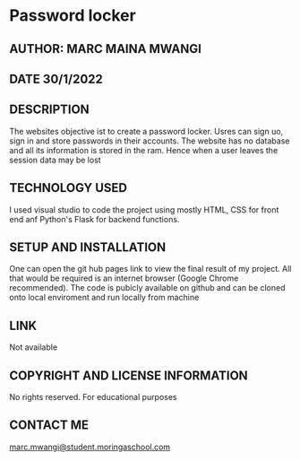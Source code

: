 # Password locker
## AUTHOR: MARC MAINA MWANGI
## DATE 30/1/2022

## DESCRIPTION
The websites objective ist to create a password locker. Usres can sign uo, sign in and store passwords in their accounts. The website has no database and all its information is stored in the ram. Hence when a user leaves the session data may be lost
## TECHNOLOGY USED
I used visual studio to code the project using mostly HTML, CSS for front end anf Python's Flask for backend functions.

## SETUP AND INSTALLATION
One can open the git hub pages link to view the final result of my project. All that would be required is an internet browser (Google Chrome recommended). The code is pubicly available on github and can be cloned onto local enviroment and run locally from machine

## LINK
Not available

## COPYRIGHT AND LICENSE INFORMATION
No rights reserved. For educational purposes

## CONTACT ME
marc.mwangi@student.moringaschool.com
